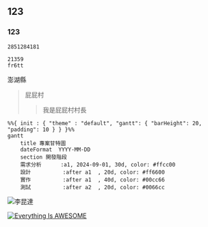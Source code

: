 ## 123
### 123

`` 2851284181
``
```
21359
fr6tt
```
澎湖縣
>屁屁村
>>我是屁屁村村長

```mermaid
%%{ init : { "theme" : "default", "gantt": { "barHeight": 20, "padding": 10 } } }%%
gantt
    title 專案甘特圖
    dateFormat  YYYY-MM-DD
    section 開發階段
    需求分析      :a1, 2024-09-01, 30d, color: #ffcc00
    設計          :after a1  , 20d, color: #ff6600
    實作          :after a1  , 40d, color: #00cc66
    測試          :after a2  , 20d, color: #0066cc

```

![李昆達](https://github.com/user-attachments/assets/12729961-c415-49d4-a653-687a7ce322fa)

[![Everything Is AWESOME](https://img.youtube.com/vi/StTqXEQ2l-Y/0.jpg)](https://www.youtube.com/watch?v=StTqXEQ2l-Y "Everything Is AWESOME")
